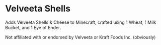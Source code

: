 # Velveeta Shells
Adds Velveeta Shells & Cheese to Minecraft, crafted using 1 Wheat, 1 Milk Bucket, and 1 Eye of Ender.

Not affiliated with or endorsed by Velveeta or Kraft Foods Inc. (obviously)